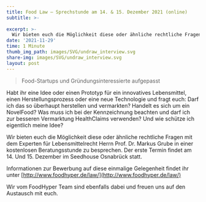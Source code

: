```yaml
---
title: Food Law – Sprechstunde am 14. & 15. Dezember 2021 (online)
subtitle: >-
  
excerpt: >-
  Wir bieten euch die Möglichkeit diese oder ähnliche rechtliche Fragen mit dem Experten für Lebensmittelrecht Herrn Prof. Dr. Markus Grube in einer kostenlosen Beratungsstunde zu besprechen.
date: '2021-11-29'
time: 1 Minute
thumb_img_path: images/SVG/undraw_interview.svg
share-img: images/SVG/undraw_interview.svg
layout: post
---
```

> Food-Startups und Gründungsinteressierte aufgepasst

Habt ihr eine Idee oder einen Prototyp für ein innovatives Lebensmittel, einen Herstellungsprozess oder eine neue Technologie und fragt euch: Darf ich das so überhaupt herstellen und vermarkten? Handelt es sich um ein NovelFood? Was muss ich bei der Kennzeichnung beachten und darf ich zur besseren Vermarktung HealthClaims verwenden? Und wie schütze ich eigentlich meine Idee? 

Wir bieten euch die Möglichkeit diese oder ähnliche rechtliche Fragen mit dem Experten für Lebensmittelrecht Herrn Prof. Dr. Markus Grube in einer kostenlosen Beratungsstunde zu besprechen. Der erste Termin findet am 14. Und 15. Dezember im Seedhouse Osnabrück statt.

Informationen zur Bewerbung auf diese einmalige Gelegenheit findet ihr unter [http://www.foodhyper.de/law/](http://www.foodhyper.de/law/)

Wir vom FoodHyper Team sind ebenfalls dabei und freuen uns auf den Austausch mit euch. 

